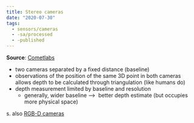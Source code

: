 ```yaml
---
title: Stereo cameras
date: "2020-07-30"
tags:
  - sensors/cameras
  - -sa/processed
  - -published
---
```


**Source**: [Cometlabs](cometlabs.md)

*   two cameras separated by a fixed distance (baseline)
*   observations of the position of the same 3D point in both cameras allows depth to be calculated through triangulation (like humans do)
*   depth measurement limited by baseline and resolution
    *   generally, wider baseline -->  better depth estimate (but occupies more physical space)

s. also [RGB-D cameras](sensors/rgb-d-cameras.md)

